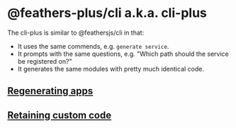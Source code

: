 # @feathers-plus/cli a.k.a. cli-plus

The cli-plus is similar to @feathersjs/cli in that:
- It uses the same commends, e.g. `generate service`.
- It prompts with the same questions, e.g. "Which path should the service be registered on?"
- It generates the same modules with pretty much identical code.

## [Regenerating apps](./regenerating-apps.md)

## [Retaining custom code](./retaining-custom-code.md)